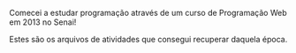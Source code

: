 
Comecei a estudar programação através de um curso de Programação Web em 2013 no Senai!

Estes são os arquivos de atividades que consegui recuperar daquela época.